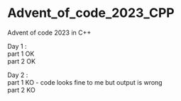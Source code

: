 # Advent_of_code_2023_CPP
Advent of code 2023 in C++

Day 1 : \
part 1 OK \
part 2 OK

Day 2 : \
part 1 KO - code looks fine to me but output is wrong \
part 2 KO


